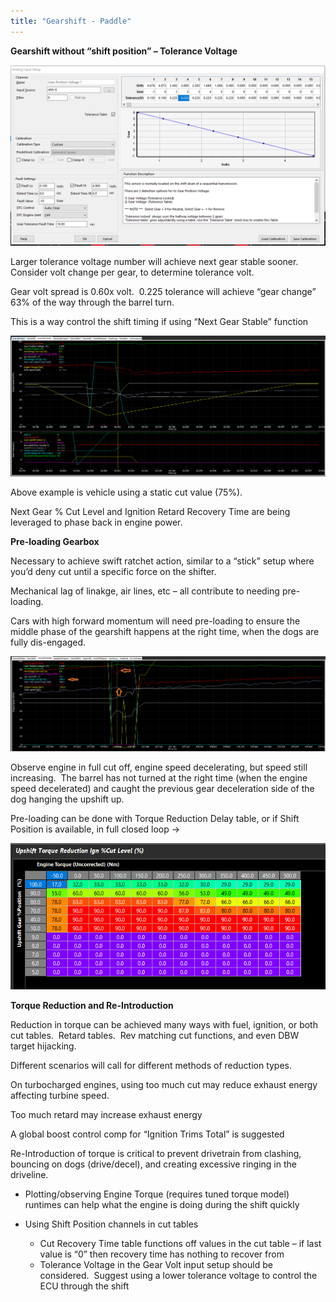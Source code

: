 ```yaml
---
title: "Gearshift - Paddle"
---
```


**Gearshift without “shift position” – Tolerance Voltage**

![Image](</img/NewItem917.png>)

Larger tolerance voltage number will achieve next gear stable sooner.&nbsp; Consider volt change per gear, to determine tolerance volt. &nbsp;

Gear volt spread is 0.60x volt.&nbsp; 0.225 tolerance will achieve “gear change” 63% of the way through the barrel turn. &nbsp;

This is a way control the shift timing if using “Next Gear Stable” function

![Image](</img/NewItem916.png>)

Above example is vehicle using a static cut value (75%). &nbsp;

Next Gear % Cut Level and Ignition Retard Recovery Time are being leveraged to phase back in engine power. &nbsp;

**Pre-loading Gearbox**

Necessary to achieve swift ratchet action, similar to a “stick” setup where you’d deny cut until a specific force on the shifter. &nbsp;

Mechanical lag of linakge, air lines, etc – all contribute to needing pre-loading. &nbsp;

Cars with high forward momentum will need pre-loading to ensure the middle phase of the gearshift happens at the right time, when the dogs are fully dis-engaged.&nbsp;

![Image](</img/NewItem915.png>)

Observe engine in full cut off, engine speed decelerating, but speed still increasing.&nbsp; The barrel has not turned at the right time (when the engine speed decelerated) and caught the previous gear deceleration side of the dog hanging the upshift up. &nbsp;

Pre-loading can be done with Torque Reduction Delay table, or if Shift Position is available, in full closed loop -\>

![Image](</img/NewItem914.png>)


**Torque Reduction and Re-Introduction**

Reduction in torque can be achieved many ways with fuel, ignition, or both cut tables.&nbsp; Retard tables.&nbsp; Rev matching cut functions, and even DBW target hijacking. &nbsp;

Different scenarios will call for different methods of reduction types. &nbsp;

On turbocharged engines, using too much cut may reduce exhaust energy affecting turbine speed. &nbsp;

Too much retard may increase exhaust energy

A global boost control comp for “Ignition Trims Total” is suggested


Re-Introduction of torque is critical to prevent drivetrain from clashing, bouncing on dogs (drive/decel), and creating excessive ringing in the driveline. &nbsp;

* Plotting/observing Engine Torque (requires tuned torque model) runtimes can help what the engine is doing during the shift quickly
* Using Shift Position channels in cut tables

  * Cut Recovery Time table functions off values in the cut table – if last value is “0” then recovery time has nothing to recover from
  * Tolerance Voltage in the Gear Volt input setup should be considered.&nbsp; Suggest using a lower tolerance voltage to control the ECU through the shift


